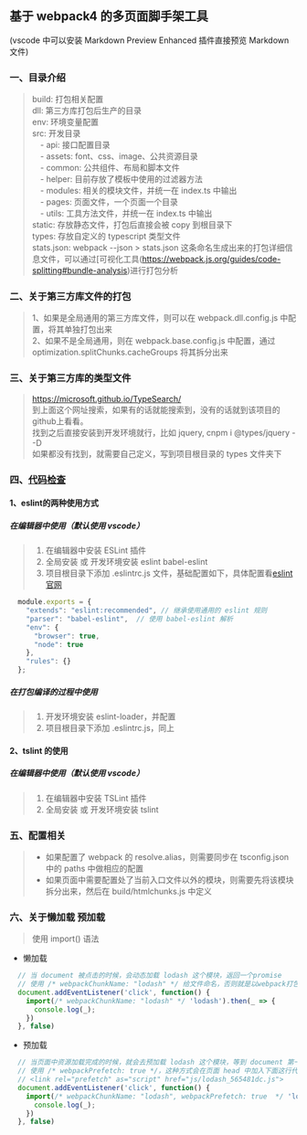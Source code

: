 ## 基于 webpack4 的多页面脚手架工具 
(vscode 中可以安装 Markdown Preview Enhanced 插件直接预览 Markdown 文件)

### 一、目录介绍
> build: 打包相关配置   
> dll: 第三方库打包后生产的目录  
> env: 环境变量配置   
> src: 开发目录  
> &emsp;- api: 接口配置目录  
> &emsp;- assets: font、css、image、公共资源目录  
> &emsp;- common: 公共组件、布局和脚本文件  
> &emsp;- helper: 目前存放了模板中使用的过滤器方法  
> &emsp;- modules: 相关的模块文件，并统一在 index.ts 中输出  
> &emsp;- pages: 页面文件，一个页面一个目录  
> &emsp;- utils: 工具方法文件，并统一在 index.ts 中输出  
> static: 存放静态文件，打包后直接会被 copy 到根目录下  
> types: 存放自定义的 typescript 类型文件  
> stats.json: webpack --json > stats.json 这条命名生成出来的打包详细信息文件，可以通过[可视化工具(https://webpack.js.org/guides/code-splitting#bundle-analysis)进行打包分析  

### 二、关于第三方库文件的打包
> 1、如果是全局通用的第三方库文件，则可以在 webpack.dll.config.js 中配置，将其单独打包出来  
> 2、如果不是全局通用，则在 webpack.base.config.js 中配置，通过 optimization.splitChunks.cacheGroups 将其拆分出来

### 三、关于第三方库的类型文件
> https://microsoft.github.io/TypeSearch/  
> 到上面这个网址搜索，如果有的话就能搜索到，没有的话就到该项目的github上看看。  
> 找到之后直接安装到开发环境就行，比如 jquery, cnpm i @types/jquery --D  
> 如果都没有找到，就需要自己定义，写到项目根目录的 types 文件夹下

### 四、[代码检查](https://ts.xcatliu.com/engineering/lint.html)
#### 1、eslint的两种使用方式

##### 在编辑器中使用（默认使用 vscode）
> 1. 在编辑器中安装 ESLint 插件  
> 2. 全局安装 或 开发环境安装 eslint babel-eslint  
> 3. 项目根目录下添加 .eslintrc.js 文件，基础配置如下，具体配置看[eslint官网](https://eslint.org/)  
```javascript
  module.exports = {
    "extends": "eslint:recommended", // 继承使用通用的 eslint 规则
    "parser": "babel-eslint",  // 使用 babel-eslint 解析
    "env": {
      "browser": true,
      "node": true
    },
    "rules": {}
  };
```
##### 在打包编译的过程中使用
> 1. 开发环境安装 eslint-loader，并配置  
> 2. 项目根目录下添加 .eslintrc.js，同上  

#### 2、tslint 的使用

##### 在编辑器中使用（默认使用 vscode）
> 1. 在编辑器中安装 TSLint 插件  
> 2. 全局安装 或 开发环境安装 tslint

### 五、配置相关
> * 如果配置了 webpack 的 resolve.alias，则需要同步在 tsconfig.json 中的 paths 中做相应的配置  
> * 如果页面中需要配置处了当前入口文件以外的模块，则需要先将该模块拆分出来，然后在 build/htmlchunks.js 中定义

### 六、关于懒加载 预加载
> 使用 import() 语法

* 懒加载
```javascript
  // 当 document 被点击的时候，会动态加载 lodash 这个模块，返回一个promise
  // 使用 /* webpackChunkName: "lodash" */ 给文件命名，否则就是以webpack打包时候的该模块的id为文件名
  document.addEventListener('click', function() {
    import(/* webpackChunkName: "lodash" */ 'lodash').then(_ => {
      console.log(_);
    })
  }, false)
```

* 预加载
```javascript
  // 当页面中资源加载完成的时候，就会去预加载 lodash 这个模块，等到 document 第一次被点击的时候会去浏览器缓存中加载这个模块
  // 使用 /* webpackPrefetch: true */，这种方式会在页面 head 中加入下面这行代码
  // <link rel="prefetch" as="script" href="js/lodash_565481dc.js">
  document.addEventListener('click', function() {
    import(/* webpackChunkName: "lodash", webpackPrefetch: true  */ 'lodash').then(_ => {
      console.log(_);
    })
  }, false)
```